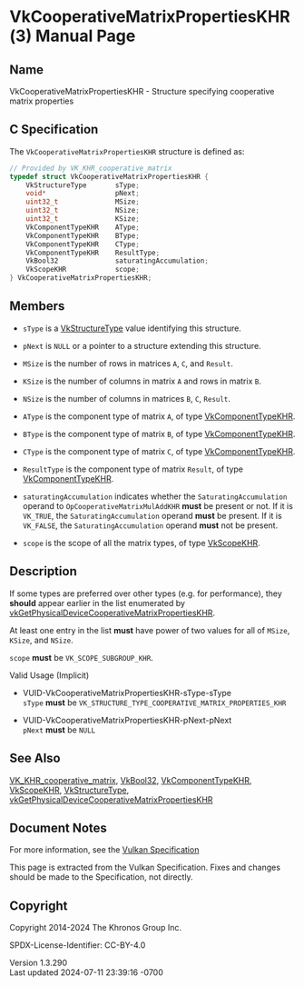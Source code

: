 # VkCooperativeMatrixPropertiesKHR(3) Manual Page

## Name

VkCooperativeMatrixPropertiesKHR - Structure specifying cooperative
matrix properties



## <a href="#_c_specification" class="anchor"></a>C Specification

The `VkCooperativeMatrixPropertiesKHR` structure is defined as:

``` c
// Provided by VK_KHR_cooperative_matrix
typedef struct VkCooperativeMatrixPropertiesKHR {
    VkStructureType       sType;
    void*                 pNext;
    uint32_t              MSize;
    uint32_t              NSize;
    uint32_t              KSize;
    VkComponentTypeKHR    AType;
    VkComponentTypeKHR    BType;
    VkComponentTypeKHR    CType;
    VkComponentTypeKHR    ResultType;
    VkBool32              saturatingAccumulation;
    VkScopeKHR            scope;
} VkCooperativeMatrixPropertiesKHR;
```

## <a href="#_members" class="anchor"></a>Members

- `sType` is a [VkStructureType](https://registry.khronos.org/vulkan/specs/1.3-extensions/man/html/VkStructureType.html) value identifying
  this structure.

- `pNext` is `NULL` or a pointer to a structure extending this
  structure.

- `MSize` is the number of rows in matrices `A`, `C`, and `Result`.

- `KSize` is the number of columns in matrix `A` and rows in matrix `B`.

- `NSize` is the number of columns in matrices `B`, `C`, `Result`.

- `AType` is the component type of matrix `A`, of type
  [VkComponentTypeKHR](https://registry.khronos.org/vulkan/specs/1.3-extensions/man/html/VkComponentTypeKHR.html).

- `BType` is the component type of matrix `B`, of type
  [VkComponentTypeKHR](https://registry.khronos.org/vulkan/specs/1.3-extensions/man/html/VkComponentTypeKHR.html).

- `CType` is the component type of matrix `C`, of type
  [VkComponentTypeKHR](https://registry.khronos.org/vulkan/specs/1.3-extensions/man/html/VkComponentTypeKHR.html).

- `ResultType` is the component type of matrix `Result`, of type
  [VkComponentTypeKHR](https://registry.khronos.org/vulkan/specs/1.3-extensions/man/html/VkComponentTypeKHR.html).

- `saturatingAccumulation` indicates whether the
  `SaturatingAccumulation` operand to `OpCooperativeMatrixMulAddKHR`
  **must** be present or not. If it is `VK_TRUE`, the
  `SaturatingAccumulation` operand **must** be present. If it is
  `VK_FALSE`, the `SaturatingAccumulation` operand **must** not be
  present.

- `scope` is the scope of all the matrix types, of type
  [VkScopeKHR](https://registry.khronos.org/vulkan/specs/1.3-extensions/man/html/VkScopeKHR.html).

## <a href="#_description" class="anchor"></a>Description

If some types are preferred over other types (e.g. for performance),
they **should** appear earlier in the list enumerated by
[vkGetPhysicalDeviceCooperativeMatrixPropertiesKHR](https://registry.khronos.org/vulkan/specs/1.3-extensions/man/html/vkGetPhysicalDeviceCooperativeMatrixPropertiesKHR.html).

At least one entry in the list **must** have power of two values for all
of `MSize`, `KSize`, and `NSize`.

`scope` **must** be `VK_SCOPE_SUBGROUP_KHR`.

Valid Usage (Implicit)

- <a href="#VUID-VkCooperativeMatrixPropertiesKHR-sType-sType"
  id="VUID-VkCooperativeMatrixPropertiesKHR-sType-sType"></a>
  VUID-VkCooperativeMatrixPropertiesKHR-sType-sType  
  `sType` **must** be
  `VK_STRUCTURE_TYPE_COOPERATIVE_MATRIX_PROPERTIES_KHR`

- <a href="#VUID-VkCooperativeMatrixPropertiesKHR-pNext-pNext"
  id="VUID-VkCooperativeMatrixPropertiesKHR-pNext-pNext"></a>
  VUID-VkCooperativeMatrixPropertiesKHR-pNext-pNext  
  `pNext` **must** be `NULL`

## <a href="#_see_also" class="anchor"></a>See Also

[VK_KHR_cooperative_matrix](https://registry.khronos.org/vulkan/specs/1.3-extensions/man/html/VK_KHR_cooperative_matrix.html),
[VkBool32](https://registry.khronos.org/vulkan/specs/1.3-extensions/man/html/VkBool32.html),
[VkComponentTypeKHR](https://registry.khronos.org/vulkan/specs/1.3-extensions/man/html/VkComponentTypeKHR.html),
[VkScopeKHR](https://registry.khronos.org/vulkan/specs/1.3-extensions/man/html/VkScopeKHR.html), [VkStructureType](https://registry.khronos.org/vulkan/specs/1.3-extensions/man/html/VkStructureType.html),
[vkGetPhysicalDeviceCooperativeMatrixPropertiesKHR](https://registry.khronos.org/vulkan/specs/1.3-extensions/man/html/vkGetPhysicalDeviceCooperativeMatrixPropertiesKHR.html)

## <a href="#_document_notes" class="anchor"></a>Document Notes

For more information, see the <a
href="https://registry.khronos.org/vulkan/specs/1.3-extensions/html/vkspec.html#VkCooperativeMatrixPropertiesKHR"
target="_blank" rel="noopener">Vulkan Specification</a>

This page is extracted from the Vulkan Specification. Fixes and changes
should be made to the Specification, not directly.

## <a href="#_copyright" class="anchor"></a>Copyright

Copyright 2014-2024 The Khronos Group Inc.

SPDX-License-Identifier: CC-BY-4.0

Version 1.3.290  
Last updated 2024-07-11 23:39:16 -0700
